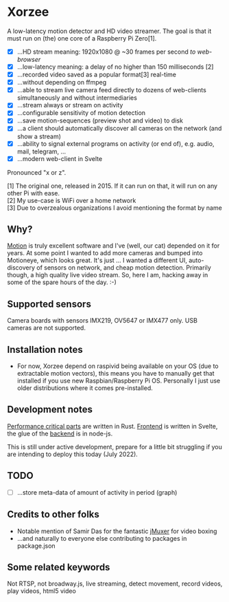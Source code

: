 # Xorzee
A low-latency motion detector and HD video streamer. The goal is that it must run on (the) one core of a Raspberry Pi Zero[1].

- [x] ...HD stream meaning: 1920x1080 @ ~30 frames per second _to web-browser_
- [x] ...low-latency meaning: a delay of no higher than 150 milliseconds [2]
- [x] ...recorded video saved as a popular format[3] real-time
- [x] ...without depending on ffmpeg
- [x] ...able to stream live camera feed directly to dozens of web-clients simultaneously and without intermediaries
- [x] ...stream always or stream on activity
- [x] ...configurable sensitivity of motion detection
- [x] ...save motion-sequences (preview shot and video) to disk
- [x] ...a client should automatically discover all cameras on the network (and show a stream)
- [x] ...ability to signal external programs on activity (or end of), e.g. audio, mail, telegram, ...
- [x] ...modern web-client in Svelte

Pronounced "x or z".

[1] The original one, released in 2015. If it can run on that, it will run on any other Pi with ease.  
[2] My use-case is WiFi over a home network  
[3] Due to overzealous organizations I avoid mentioning the format by name  

## Why?
[Motion](https://motion-project.github.io/) is truly excellent software and I've (well, our cat) depended 
on it for years. At some point I wanted to add more cameras and bumped into Motioneye, which looks great. 
It's just ... I wanted a different UI, auto-discovery of sensors on network, and cheap motion detection. 
Primarily though, a high quality live video stream. So, here I am, hacking away in some of the spare hours 
of the day. :-)

## Supported sensors
Camera boards with sensors IMX219, OV5647 or IMX477 only. USB cameras are not supported.


## Installation notes
- For now, Xorzee depend on raspivid being available on your OS (due to extractable motion vectors),
this means you have to manually get that installed if you use new Raspbian/Raspberry Pi OS. Personally
I just use older distributions where it comes pre-installed.


## Development notes
[Performance critical parts](https://github.com/romland/mvr-processor) are written in Rust. [Frontend](https://github.com/romland/xorzee/tree/main/client) is written in Svelte, the glue of the [backend](https://github.com/romland/xorzee/tree/main/server) is in node-js.

This is still under active development, prepare for a little bit struggling if you are intending to deploy
this today (July 2022).


## TODO
- [ ] ...store meta-data of amount of activity in period (graph)


## Credits to other folks
- Notable mention of Samir Das for the fantastic [jMuxer](https://github.com/samirkumardas/jmuxer) for video boxing
- ...and naturally to everyone else contributing to packages in package.json


## Some related keywords
Not RTSP, not broadway.js, live streaming, detect movement, record videos, play videos, html5 video
